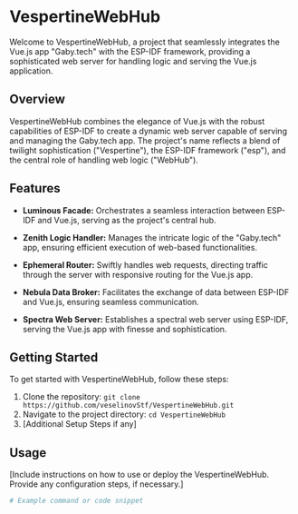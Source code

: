 # VespertineWebHub

Welcome to VespertineWebHub, a project that seamlessly integrates the Vue.js app "Gaby.tech" with the ESP-IDF framework, providing a sophisticated web server for handling logic and serving the Vue.js application.

## Overview

VespertineWebHub combines the elegance of Vue.js with the robust capabilities of ESP-IDF to create a dynamic web server capable of serving and managing the Gaby.tech app. The project's name reflects a blend of twilight sophistication ("Vespertine"), the ESP-IDF framework ("esp"), and the central role of handling web logic ("WebHub").

## Features

- **Luminous Facade:** Orchestrates a seamless interaction between ESP-IDF and Vue.js, serving as the project's central hub.
  
- **Zenith Logic Handler:** Manages the intricate logic of the "Gaby.tech" app, ensuring efficient execution of web-based functionalities.

- **Ephemeral Router:** Swiftly handles web requests, directing traffic through the server with responsive routing for the Vue.js app.

- **Nebula Data Broker:** Facilitates the exchange of data between ESP-IDF and Vue.js, ensuring seamless communication.

- **Spectra Web Server:** Establishes a spectral web server using ESP-IDF, serving the Vue.js app with finesse and sophistication.

## Getting Started

To get started with VespertineWebHub, follow these steps:

1. Clone the repository: `git clone https://github.com/veselinovStf/VespertineWebHub.git`
2. Navigate to the project directory: `cd VespertineWebHub`
3. [Additional Setup Steps if any]

## Usage

[Include instructions on how to use or deploy the VespertineWebHub. Provide any configuration steps, if necessary.]

```bash
# Example command or code snippet